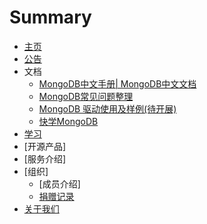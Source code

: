 # Summary

* [主页](README.md)
* [公告](Note.md)
* 文档
	* [MongoDB中文手册| MongoDB中文文档](https://docs.jinmu.info/MongoDB-Manual-zh/)  
	* [MongoDB常见问题整理](https://github.com/JinMuInfo/Discussion-for-MongoDB)    
	* [MongoDB 驱动使用及样例(待开展)](https://github.com/JinMuInfo/Mongo-Driver-Usage)  
	* [快学MongoDB](https://github.com/JinMuInfo/Quick-Learn-Mongo)   
* [学习](Learn.md)
* [开源产品]
* [服务介绍]
* [组织]
	* [成员介绍]
	* [捐赠记录](Donate.md)
* [关于我们](about.md)

